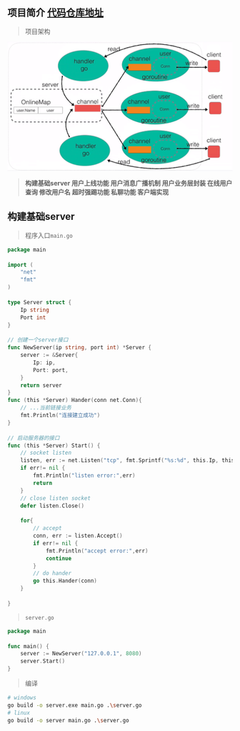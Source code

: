 ## 项目简介 [代码仓库地址](https://github.com/zjxWeb/instantMesg.git)

> 项目架构

![1](./src/1.png)

> **构建基础server   用户上线功能   用户消息广播机制   用户业务层封装  在线用户查询  修改用户名  超时强踢功能  私聊功能  客户端实现**

## 构建基础server

> 程序入口`main.go`

```go
package main

import (
	"net"
	"fmt"
)

type Server struct {
	Ip string
	Port int
}

// 创建一个server接口
func NewServer(ip string, port int) *Server {
	server := &Server{
		Ip: ip,
		Port: port,
	}
	return server
}
func (this *Server) Hander(conn net.Conn){
	// ...当前链接业务
	fmt.Println("连接建立成功")
}

// 启动服务器的接口
func (this *Server) Start() {
	// socket listen
	listen, err := net.Listen("tcp", fmt.Sprintf("%s:%d", this.Ip, this.Port))
	if err!= nil {
		fmt.Println("listen error:",err)
		return
	}
	// close listen socket
	defer listen.Close()
	
	for{
		// accept
		conn, err := listen.Accept()
		if err!= nil {
			fmt.Println("accept error:",err)
			continue
		}
		// do hander
		go this.Hander(conn)
	}

}
```

> `server.go`

```go
package main

func main() {
    server := NewServer("127.0.0.1", 8080)
    server.Start()
}
```

> 编译

```bash
# windows
go build -o server.exe main.go .\server.go
# linux
go build -o server main.go .\server.go
```

  